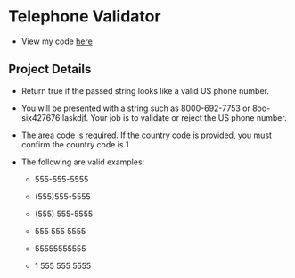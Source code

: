 # Telephone Validator

* View my code [here](/02%20-%20Javascript%20Algorithms%20and%20Data%20Structures/10%20-%20JavaScript%20Algorithms%20and%20Data%20Structures%20Projects/4%20-%20Telephone%20Validator/Telephone%20Validator.js)

##  Project Details

* Return true if the passed string looks like a valid US phone number.

* You will be presented with a string such as 8000-692-7753 or 8oo-six427676;laskdjf. Your job is to validate or reject the US phone number. 

* The area code is required. If the country code is provided, you must confirm the country code is 1

* The following are valid examples:

    - 555-555-5555

    - (555)555-5555

    - (555) 555-5555

    - 555 555 5555

    - 55555555555

    - 1 555 555 5555